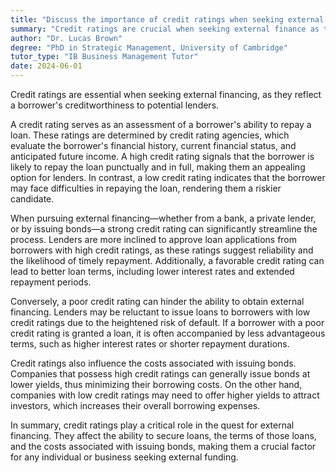 ```yaml
---
title: "Discuss the importance of credit ratings when seeking external finance"
summary: "Credit ratings are crucial when seeking external finance as they indicate the borrower's creditworthiness to potential lenders."
author: "Dr. Lucas Brown"
degree: "PhD in Strategic Management, University of Cambridge"
tutor_type: "IB Business Management Tutor"
date: 2024-06-01
---
```


Credit ratings are essential when seeking external financing, as they reflect a borrower's creditworthiness to potential lenders.

A credit rating serves as an assessment of a borrower's ability to repay a loan. These ratings are determined by credit rating agencies, which evaluate the borrower's financial history, current financial status, and anticipated future income. A high credit rating signals that the borrower is likely to repay the loan punctually and in full, making them an appealing option for lenders. In contrast, a low credit rating indicates that the borrower may face difficulties in repaying the loan, rendering them a riskier candidate.

When pursuing external financing—whether from a bank, a private lender, or by issuing bonds—a strong credit rating can significantly streamline the process. Lenders are more inclined to approve loan applications from borrowers with high credit ratings, as these ratings suggest reliability and the likelihood of timely repayment. Additionally, a favorable credit rating can lead to better loan terms, including lower interest rates and extended repayment periods.

Conversely, a poor credit rating can hinder the ability to obtain external financing. Lenders may be reluctant to issue loans to borrowers with low credit ratings due to the heightened risk of default. If a borrower with a poor credit rating is granted a loan, it is often accompanied by less advantageous terms, such as higher interest rates or shorter repayment durations.

Credit ratings also influence the costs associated with issuing bonds. Companies that possess high credit ratings can generally issue bonds at lower yields, thus minimizing their borrowing costs. On the other hand, companies with low credit ratings may need to offer higher yields to attract investors, which increases their overall borrowing expenses.

In summary, credit ratings play a critical role in the quest for external financing. They affect the ability to secure loans, the terms of those loans, and the costs associated with issuing bonds, making them a crucial factor for any individual or business seeking external funding.
    